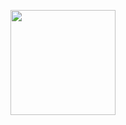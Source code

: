   <img 
    height="168px"
    src="[https://github-readme-stats.vercel.app/api/top-langs/?username=iago-f-s-e&layout=compact&theme=algolia](https://github-readme-stats.vercel.app/api/top-langs/?username=iago-f-s-e&layout=compact&theme=algolia)" 
   />
   
